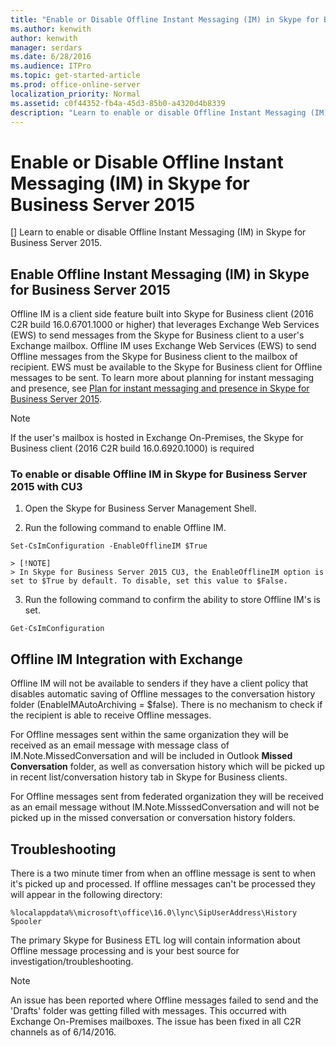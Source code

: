 ```yaml
---
title: "Enable or Disable Offline Instant Messaging (IM) in Skype for Business Server 2015"
ms.author: kenwith
author: kenwith
manager: serdars
ms.date: 6/28/2016
ms.audience: ITPro
ms.topic: get-started-article
ms.prod: office-online-server
localization_priority: Normal
ms.assetid: c0f44352-fb4a-45d3-85b0-a4320d4b8339
description: "Learn to enable or disable Offline Instant Messaging (IM) in Skype for Business Server 2015."
---
```


# Enable or Disable Offline Instant Messaging (IM) in Skype for Business Server 2015
[]
Learn to enable or disable Offline Instant Messaging (IM) in Skype for Business Server 2015.
  
## Enable Offline Instant Messaging (IM) in Skype for Business Server 2015

Offline IM is a client side feature built into Skype for Business client (2016 C2R build 16.0.6701.1000 or higher) that leverages Exchange Web Services (EWS) to send messages from the Skype for Business client to a user's Exchange mailbox. Offline IM uses Exchange Web Services (EWS) to send Offline messages from the Skype for Business client to the mailbox of recipient. EWS must be available to the Skype for Business client for Offline messages to be sent. To learn more about planning for instant messaging and presence, see [Plan for instant messaging and presence in Skype for Business Server 2015](../../plan-your-deployment/instant-messaging-and-presence.md).
  
> [!NOTE]
> If the user's mailbox is hosted in Exchange On-Premises, the Skype for Business client (2016 C2R build 16.0.6920.1000) is required 
  
### To enable or disable Offline IM in Skype for Business Server 2015 with CU3

1. Open the Skype for Business Server Management Shell.
    
2. Run the following command to enable Offline IM.
    
  ```
  Set-CsImConfiguration -EnableOfflineIM $True
  ```

    > [!NOTE]
    > In Skype for Business Server 2015 CU3, the EnableOfflineIM option is set to $True by default. To disable, set this value to $False. 
  
3. Run the following command to confirm the ability to store Offline IM's is set.
    
  ```
  Get-CsImConfiguration
  ```

## Offline IM Integration with Exchange

Offline IM will not be available to senders if they have a client policy that disables automatic saving of Offline messages to the conversation history folder (EnableIMAutoArchiving = $false). There is no mechanism to check if the recipient is able to receive Offline messages.
  
For Offline messages sent within the same organization they will be received as an email message with message class of IM.Note.MissedConversation and will be included in Outlook **Missed Conversation** folder, as well as conversation history which will be picked up in recent list/conversation history tab in Skype for Business clients.
  
For Offline messages sent from federated organization they will be received as an email message without IM.Note.MisssedConversation and will not be picked up in the missed conversation or conversation history folders. 
  
## Troubleshooting

There is a two minute timer from when an offline message is sent to when it's picked up and processed. If offline messages can't be processed they will appear in the following directory: 
  
```
%localappdata%\microsoft\office\16.0\lync\SipUserAddress\History Spooler
```

The primary Skype for Business ETL log will contain information about Offline message processing and is your best source for investigation/troubleshooting. 
  
> [!NOTE]
> An issue has been reported where Offline messages failed to send and the 'Drafts' folder was getting filled with messages. This occurred with Exchange On-Premises mailboxes. The issue has been fixed in all C2R channels as of 6/14/2016. 
  

